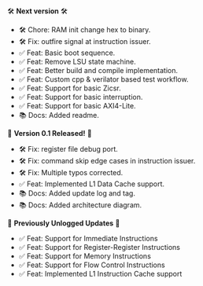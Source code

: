 🛠️ **Next version** 🛠️

* 🛠️ Chore: RAM init change hex to binary.
* 🛠️ Fix: outfire signal at instruction issuer.
* ✅ Feat: Basic boot sequence.
* ✅ Feat: Remove LSU state machine.
* ✅ Feat: Better build and compile implementation.
* ✅ Feat: Custom cpp & verilator based test workflow.
* ✅ Feat: Support for basic Zicsr.
* ✅ Feat: Support for basic interruption.
* ✅ Feat: Support for basic AXI4-Lite.
* 📚 Docs: Added readme.

🎉 **Version 0.1 Released!** 🎉

* 🛠️ Fix: register file debug port.
* 🛠️ Fix: command skip edge cases in instruction issuer.
* 🛠️ Fix: Multiple typos corrected.
* ✅ Feat: Implemented L1 Data Cache support.
* 📚 Docs: Added update log and tag.
* 📚 Docs: Added architecture diagram.

📝 **Previously Unlogged Updates** 📝

* ✅ Feat: Support for Immediate Instructions
* ✅ Feat: Support for Register-Register Instructions
* ✅ Feat: Support for Memory Instructions
* ✅ Feat: Support for Flow Control Instructions
* ✅ Feat: Implemented L1 Instruction Cache support
